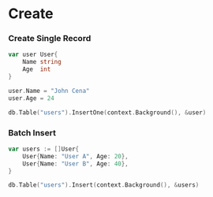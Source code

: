 # Create

### Create Single Record

```go
var user User{
    Name string
    Age  int
}

user.Name = "John Cena"
user.Age = 24

db.Table("users").InsertOne(context.Background(), &user)
```

### Batch Insert

```go
var users := []User{
    User{Name: "User A", Age: 20},
    User{Name: "User B", Age: 40},
}

db.Table("users").Insert(context.Background(), &users)
```
